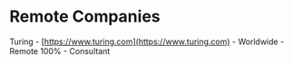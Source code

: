# Remote Companies


Turing      - [https://www.turing.com](https://www.turing.com)   -    Worldwide  -  Remote 100% -  Consultant
